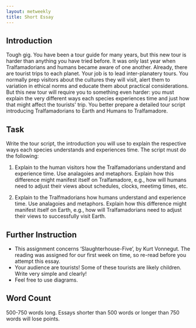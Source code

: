 ```yaml
---
layout: metweekly
title: Short Essay
---
```



## Introduction

Tough gig. You have been a tour guide for many years, but this new tour is harder than anything you have tried before. It was only last year when Tralfamadorians and humans became aware of one another. Already, there are tourist trips to each planet. Your job is to lead inter-planatery tours. You normally prep visitors about the cultures they will visit, alert them to variation in ethical norms and educate them about practical considerations. But this new tour will require you to something even harder: you must explain the very different ways each species experiences time and just how that might affect the tourists' trip. You better prepare a detailed tour script introducing Tralfamadorians to Earth and Humans to Tralfamadore.


## Task
Write the tour script, the introduction you will use to explain the respective ways each species understands and experiences time. The script must do the following: 

1. Explain to the human visitors how the Tralfamadorians understand and experience time. Use analagoies and metaphors. Explain how this difference might manifest itself on Tralfamadore, e.g., how will humans need to adjust their views about schedules, clocks, meetimg times, etc. 

2. Explain to the Tralfmadorians how humans understand and experience time. Use analagoies and metaphors. Explain how this difference might manifest itself on Earth, e.g., how will Tralfamadorians need to adjust their views to successfully visit Earth. 

## Further Instruction

+ This assignment concerns ‘Slaughterhouse-Five’, by Kurt Vonnegut. The reading was assigned for our first week on time, so re-read before you attempt this essay. 
+ Your audience are tourists! Some of these tourists are likely children.
Write very simple and clearly!
+  Feel free to use diagrams.


## Word Count
500-750 words long. Essays shorter than 500 words or longer than 750 words will lose points.
